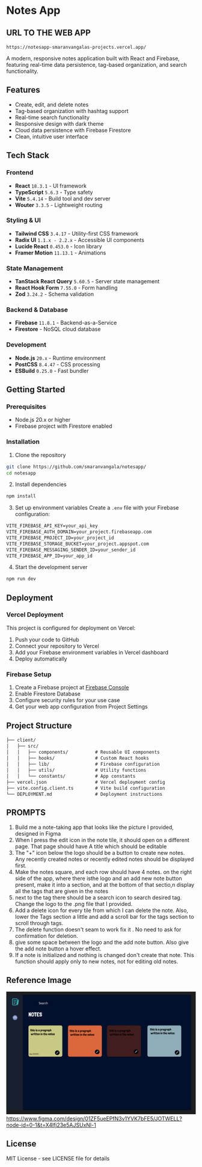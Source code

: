 # Notes App

## URL TO THE WEB APP
    https://notesapp-smaranvangalas-projects.vercel.app/
A modern, responsive notes application built with React and Firebase, featuring real-time data persistence, tag-based organization, and search functionality.

## Features

- Create, edit, and delete notes
- Tag-based organization with hashtag support
- Real-time search functionality
- Responsive design with dark theme
- Cloud data persistence with Firebase Firestore
- Clean, intuitive user interface

## Tech Stack

### Frontend
- **React** `18.3.1` - UI framework
- **TypeScript** `5.6.3` - Type safety
- **Vite** `5.4.14` - Build tool and dev server
- **Wouter** `3.3.5` - Lightweight routing

### Styling & UI
- **Tailwind CSS** `3.4.17` - Utility-first CSS framework
- **Radix UI** `1.1.x - 2.2.x` - Accessible UI components
- **Lucide React** `0.453.0` - Icon library
- **Framer Motion** `11.13.1` - Animations

### State Management
- **TanStack React Query** `5.60.5` - Server state management
- **React Hook Form** `7.55.0` - Form handling
- **Zod** `3.24.2` - Schema validation

### Backend & Database
- **Firebase** `11.8.1` - Backend-as-a-Service
- **Firestore** - NoSQL cloud database

### Development
- **Node.js** `20.x` - Runtime environment
- **PostCSS** `8.4.47` - CSS processing
- **ESBuild** `0.25.0` - Fast bundler

## Getting Started

### Prerequisites
- Node.js 20.x or higher
- Firebase project with Firestore enabled

### Installation

1. Clone the repository
```bash
git clone https://github.com/smaranvangala/notesapp/
cd notesapp
```

2. Install dependencies
```bash
npm install
```

3. Set up environment variables
Create a `.env` file with your Firebase configuration:
```env
VITE_FIREBASE_API_KEY=your_api_key
VITE_FIREBASE_AUTH_DOMAIN=your_project.firebaseapp.com
VITE_FIREBASE_PROJECT_ID=your_project_id
VITE_FIREBASE_STORAGE_BUCKET=your_project.appspot.com
VITE_FIREBASE_MESSAGING_SENDER_ID=your_sender_id
VITE_FIREBASE_APP_ID=your_app_id
```

4. Start the development server
```bash
npm run dev
```

## Deployment

### Vercel Deployment

This project is configured for deployment on Vercel:

1. Push your code to GitHub
2. Connect your repository to Vercel
3. Add your Firebase environment variables in Vercel dashboard
4. Deploy automatically

### Firebase Setup

1. Create a Firebase project at [Firebase Console](https://console.firebase.google.com/)
2. Enable Firestore Database
3. Configure security rules for your use case
4. Get your web app configuration from Project Settings

## Project Structure

```
├── client/
│   ├── src/
│   │   ├── components/          # Reusable UI components
│   │   ├── hooks/               # Custom React hooks
│   │   ├── lib/                 # Firebase configuration
│   │   ├── utils/               # Utility functions
│   │   └── constants/           # App constants
├── vercel.json                  # Vercel deployment config
├── vite.config.client.ts        # Vite build configuration
└── DEPLOYMENT.md                # Deployment instructions
```

## PROMPTS

1. Build me a note-taking app that looks like the picture I provided, designed in Figma
2. When I press the edit icon in the note tile, it should open on a different page. That page should have A title which should be editable
3. The "+" icon below the logo should be a button to create new notes.
    Any recently created notes or recently edited notes should be displayed first.
4. Make the notes square, and each row should have 4 notes.
    on the right side of the app, where there isthe  logo and an add new note button present, make it into a section, and at the bottom of that sectio,n display all the tags that are given in the notes
5. next to the tag there should be a search icon to search desired tag.
   Change the logo to the .png file that I provided.
6. Add a delete icon for every tile from which I can delete the note.
   Also, lower the Tags section a little and add a scroll bar for the tags section to scroll through tags.
7. The delete function doesn't seam to work fix it .
   No need to ask for confirmation for deletion.
8. give some space between the logo and the add note button.
    Also give the add note button a hover effect.
9. If a note is initialized and nothing is changed don't create that note. This function should apply only to new notes, not for editing old notes.

## Reference Image
  ![Alt text](ref.png)
  https://www.figma.com/design/01ZF5ueEPfN3v1YVK7bFE5/JOTWELL?node-id=0-1&t=X4lfj23e5AJSUxNl-1


## License

MIT License - see LICENSE file for details
